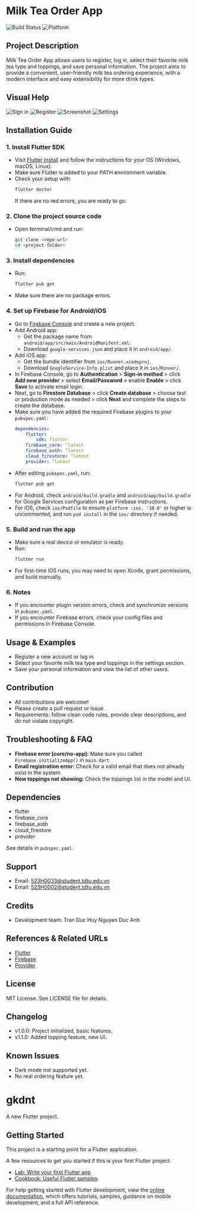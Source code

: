 # Milk Tea Order App

![Build Status](https://img.shields.io/badge/build-passing-brightgreen)
![Platform](https://img.shields.io/badge/platform-Flutter-blue)

## Project Description
Milk Tea Order App allows users to register, log in, select their favorite milk tea type and toppings, and save personal information. The project aims to provide a convenient, user-friendly milk tea ordering experience, with a modern interface and easy extensibility for more drink types.

## Visual Help
![Sign in](screenshots/signin_screen.png)
![Register](screenshots/register_screen.png)
![Screenshot](screenshots/main_screen.png)
![Settings](screenshots/settings_screen.png)

## Installation Guide

### 1. Install Flutter SDK
- Visit [Flutter Install](https://docs.flutter.dev/get-started/install) and follow the instructions for your OS (Windows, macOS, Linux).
- Make sure Flutter is added to your PATH environment variable.
- Check your setup with:
	```bash
	flutter doctor
	```
	If there are no red errors, you are ready to go.

### 2. Clone the project source code
- Open terminal/cmd and run:
	```bash
	git clone <repo-url>
	cd <project-folder>
	```

### 3. Install dependencies
- Run:
	```bash
	flutter pub get
	```
- Make sure there are no package errors.

### 4. Set up Firebase for Android/iOS
- Go to [Firebase Console](https://console.firebase.google.com/) and create a new project.
- Add Android app:
	- Get the package name from `android/app/src/main/AndroidManifest.xml`.
	- Download `google-services.json` and place it in `android/app/`.
- Add iOS app:
	- Get the bundle identifier from `ios/Runner.xcodeproj`.
	- Download `GoogleService-Info.plist` and place it in `ios/Runner/`.
- In Firebase Console, go to **Authentication** > **Sign-in method** > click **Add new provider** > select **Email/Password** > enable **Enable** > click **Save** to activate email login.
- Next, go to **Firestore Database** > click **Create database** > choose test or production mode as needed > click **Next** and complete the steps to create the database.
- Make sure you have added the required Firebase plugins to your `pubspec.yaml`:
	```yaml
	dependencies:
		flutter:
			sdk: flutter
		firebase_core: ^latest
		firebase_auth: ^latest
		cloud_firestore: ^latest
		provider: ^latest
	```
- After editing `pubspec.yaml`, run:
	```bash
	flutter pub get
	```
- For Android, check `android/build.gradle` and `android/app/build.gradle` for Google Services configuration as per Firebase instructions.
- For iOS, check `ios/Podfile` to ensure `platform :ios, '10.0'` or higher is uncommented, and run `pod install` in the `ios/` directory if needed.

### 5. Build and run the app
- Make sure a real device or emulator is ready.
- Run:
	```bash
	flutter run
	```
- For first-time iOS runs, you may need to open Xcode, grant permissions, and build manually.

### 6. Notes
- If you encounter plugin version errors, check and synchronize versions in `pubspec.yaml`.
- If you encounter Firebase errors, check your config files and permissions in Firebase Console.

## Usage & Examples
- Register a new account or log in.
- Select your favorite milk tea type and toppings in the settings section.
- Save your personal information and view the list of other users.

## Contribution
- All contributions are welcome!
- Please create a pull request or issue.
- Requirements: follow clean code rules, provide clear descriptions, and do not violate copyright.

## Troubleshooting & FAQ
- **Firebase error [core/no-app]:** Make sure you called `Firebase.initializeApp()` in `main.dart`.
- **Email registration error:** Check for a valid email that does not already exist in the system.
- **New toppings not showing:** Check the toppings list in the model and UI.

## Dependencies
- flutter
- firebase_core
- firebase_auth
- cloud_firestore
- provider

See details in `pubspec.yaml`.

## Support
- Email: 523H0033@student.tdtu.edu.vn
- Email: 523H0002@student.tdtu.edu.vn

## Credits
- Development team:
		Tran Duc Huy
		Nguyen Duc Anh

## References & Related URLs
- [Flutter](https://flutter.dev)
- [Firebase](https://firebase.google.com)
- [Provider](https://pub.dev/packages/provider)

## License
MIT License. See LICENSE file for details.

## Changelog
- v1.0.0: Project initialized, basic features.
- v1.1.0: Added topping feature, new UI.

## Known Issues
- Dark mode not supported yet.
- No real ordering feature yet.

# gkdnt

A new Flutter project.

## Getting Started

This project is a starting point for a Flutter application.

A few resources to get you started if this is your first Flutter project:

- [Lab: Write your first Flutter app](https://docs.flutter.dev/get-started/codelab)
- [Cookbook: Useful Flutter samples](https://docs.flutter.dev/cookbook)

For help getting started with Flutter development, view the
[online documentation](https://docs.flutter.dev/), which offers tutorials,
samples, guidance on mobile development, and a full API reference.